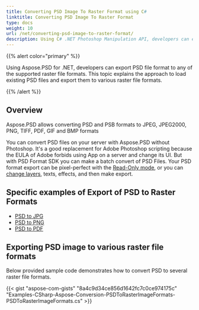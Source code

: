 ```yaml
---
title: Converting PSD Image To Raster Format using C#
linktitle: Converting PSD Image To Raster Format
type: docs
weight: 10
url: /net/converting-psd-image-to-raster-format/
description: Using C# .NET Photoshop Manipulation API, developers can export PSD and PSB formats to JPEG, JPEG2000, PNG, TIFF, PDF, GIF and BMP formats.
---
```


{{% alert color="primary" %}} 

Using Aspose.PSD for .NET, developers can export PSD file format to any of the supported raster file formats. This topic explains the approach to load existing PSD files and export them to various raster file formats.

{{% /alert %}} 
## **Overview**
Aspose.PSD allows converting PSD and PSB formats to JPEG, JPEG2000, PNG, TIFF, PDF, GIF and BMP formats

You can convert PSD files on your server with Aspose.PSD without Photoshop. It's a good replacement for Adobe Photoshop scripting because the EULA of Adobe forbids using App on a server and change its UI. But with PSD Format SDK you can make a batch convert of PSD Files. Your PSD format export can be pixel-perfect with the [Read-Only mode](https://apireference.aspose.com/psd/net/aspose.psd.imageloadoptions/psdloadoptions/properties/readonlymode), or you can [change layers](/psd/net/manipulating-adobe-photoshop-formats/), texts, effects, and then make export.
## **Specific examples of Export of PSD to Raster Formats**
- [PSD to JPG](/psd/net/psd-to-jpg/)
- [PSD to PNG](/psd/net/psd-to-png/)
- [PSD to PDF](/psd/net/psd-to-pdf/)
## **Exporting PSD image to various raster file formats**
Below provided sample code demonstrates how to convert PSD to several raster file formats.



{{< gist "aspose-com-gists" "8a4c9d34ce856d1642fc7c0ce974175c" "Examples-CSharp-Aspose-Conversion-PSDToRasterImageFormats-PSDToRasterImageFormats.cs" >}}




